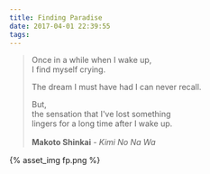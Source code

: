 ```yaml
---
title: Finding Paradise
date: 2017-04-01 22:39:55
tags:
---
```


> Once in a while when I wake up,\
> I find myself crying.
> 
> The dream I must have had I can never recall.
> 
> But,\
> the sensation that I've lost something\
> lingers for a long time after I wake up.
>
> **Makoto Shinkai** - *Kimi No Na Wa*
　

{% asset_img fp.png %}
